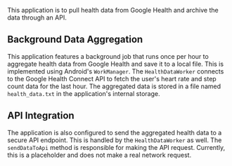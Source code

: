 This application is to pull health data from Google Health and archive the data through an API.

## Background Data Aggregation

This application features a background job that runs once per hour to aggregate health data from Google Health and save it to a local file. This is implemented using Android's `WorkManager`. The `HealthDataWorker` connects to the Google Health Connect API to fetch the user's heart rate and step count data for the last hour. The aggregated data is stored in a file named `health_data.txt` in the application's internal storage.

## API Integration

The application is also configured to send the aggregated health data to a secure API endpoint. This is handled by the `HealthDataWorker` as well. The `sendDataToApi` method is responsible for making the API request. Currently, this is a placeholder and does not make a real network request.